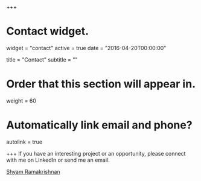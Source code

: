 +++
# Contact widget.
widget = "contact"
active = true
date = "2016-04-20T00:00:00"

title = "Contact"
subtitle = ""

# Order that this section will appear in.
weight = 60

# Automatically link email and phone?
autolink = true

+++
If you have an interesting project or an opportunity, please connect with me on LinkedIn or send me an email.  

<script type="text/javascript" src="https://platform.linkedin.com/badges/js/profile.js" async defer></script>

<div class="LI-profile-badge"  data-version="v1" data-size="medium" data-locale="en_US" data-type="vertical" data-theme="light" data-vanity="shyam19"><a class="LI-simple-link" href='https://www.linkedin.com/in/shyam19?trk=profile-badge'>Shyam Ramakrishnan</a></div>
